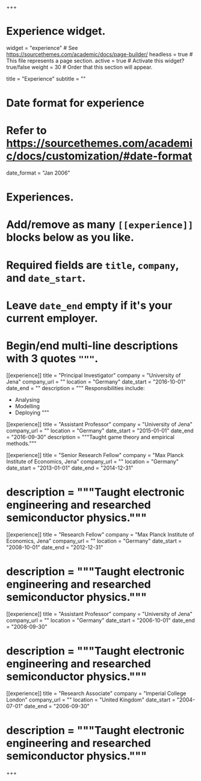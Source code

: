+++
# Experience widget.
widget = "experience"  # See https://sourcethemes.com/academic/docs/page-builder/
headless = true  # This file represents a page section.
active = true  # Activate this widget? true/false
weight = 30  # Order that this section will appear.

title = "Experience"
subtitle = ""

# Date format for experience
#   Refer to https://sourcethemes.com/academic/docs/customization/#date-format
date_format = "Jan 2006"

# Experiences.
#   Add/remove as many `[[experience]]` blocks below as you like.
#   Required fields are `title`, `company`, and `date_start`.
#   Leave `date_end` empty if it's your current employer.
#   Begin/end multi-line descriptions with 3 quotes `"""`.
[[experience]]
  title = "Principal Investigator"
  company = "University of Jena"
  company_url = ""
  location = "Germany"
  date_start = "2016-10-01"
  date_end = ""
  description = """
  Responsibilities include:
  
  * Analysing
  * Modelling
  * Deploying
  """

[[experience]]
  title = "Assistant Professor"
  company = "University of Jena"
  company_url = ""
  location = "Germany"
  date_start = "2015-01-01"
  date_end = "2016-09-30"
  description = """Taught game theory and empirical methods."""


[[experience]]
  title = "Senior Research Fellow"
  company = "Max Planck Institute of Economics, Jena"
  company_url = ""
  location = "Germany"
  date_start = "2013-01-01"
  date_end = "2014-12-31"
#  description = """Taught electronic engineering and researched semiconductor physics."""

[[experience]]
  title = "Research Fellow"
  company = "Max Planck Institute of Economics, Jena"
  company_url = ""
  location = "Germany"
  date_start = "2008-10-01"
  date_end = "2012-12-31"
#  description = """Taught electronic engineering and researched semiconductor physics."""


[[experience]]
  title = "Assistant Professor"
  company = "University of Jena"
  company_url = ""
  location = "Germany"
  date_start = "2006-10-01"
  date_end = "2008-09-30"
#  description = """Taught electronic engineering and researched semiconductor physics."""


[[experience]]
  title = "Research Associate"
  company = "Imperial College London"
  company_url = ""
  location = "United Kingdom"
  date_start = "2004-07-01"
  date_end = "2006-09-30"
#  description = """Taught electronic engineering and researched semiconductor physics."""

+++
